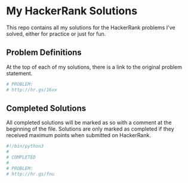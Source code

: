 # My HackerRank Solutions

This repo contains all my solutions for the HackerRank problems I've solved, either for practice or just for fun.

## Problem Definitions

At the top of each of my solutions, there is a link to the original problem statement.

```python
# PROBLEM:
# http://hr.gs/16xx
```

## Completed Solutions

All completed solutions will be marked as so with a comment at the beginning of the file. Solutions are only marked as completed if they received maximum points when submitted on HackerRank.

```python
#!/bin/python3
# 
# COMPLETED
# 
# PROBLEM:
# http://hr.gs/fnu
```
